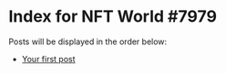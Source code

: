 # Index for NFT World #7979
Posts will be displayed in the order below:

- [Your first post](./001-first.md)

